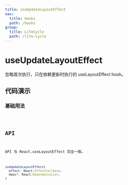 ```yaml
---
title: useUpdateLayoutEffect
nav:
  title: Hooks
  path: /hooks
group:
  title: LifeCycle
  path: /life-cycle
---
```


# useUpdateLayoutEffect

忽略首次执行，只在依赖更新时执行的 useLayoutEffect hook。

## 代码演示

### 基础用法

<code src="./demo/demo1.tsx" />

## API

API 与 React.useLayoutEffect 完全一致。

```typescript
useUpdateLayoutEffect(
  effect: React.EffectCallback,
  deps?: React.DependencyList,
)
```
